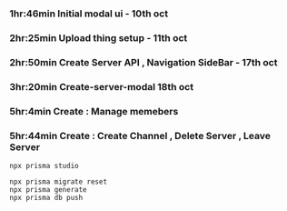 ### 1hr:46min Initial modal ui - 10th oct

### 2hr:25min Upload thing setup - 11th oct

### 2hr:50min Create Server API , Navigation SideBar - 17th oct

### 3hr:20min Create-server-modal 18th oct

### 5hr:4min Create : Manage memebers

### 5hr:44min Create : Create Channel , Delete Server , Leave Server

```
npx prisma studio
```

```
npx prisma migrate reset
npx prisma generate
npx prisma db push
```

